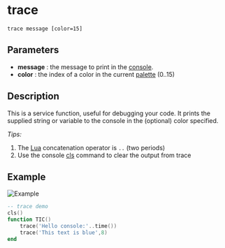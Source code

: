 # trace

`trace message [color=15]`

## Parameters

* **message** : the message to print in the [console](console).
* **color** : the index of a color in the current [palette](palette) (0..15)

## Description

This is a service function, useful for debugging your code. It prints the supplied string or variable to the console in the (optional) color specified.

_Tips:_

1. The [Lua](lua) concatenation operator is `..` (two periods)
2. Use the console [cls](cls) command to clear the output from trace

## Example

![Example](https://i.imgur.com/Pk31XXa.png)

``` lua
-- trace demo
cls()
function TIC()
	trace('Hello console:'..time())
	trace('This text is blue',8)
end
```